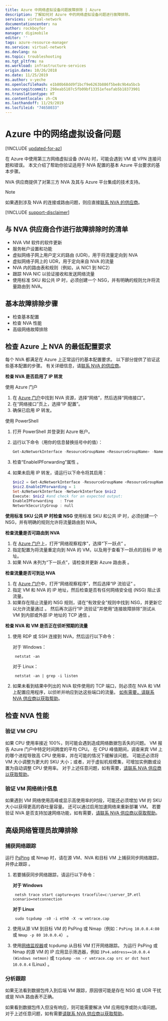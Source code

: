 ```yaml
---
title: Azure 中网络虚拟设备问题故障排除 | Azure
description: 了解如何对 Azure 中的网络虚拟设备问题进行故障排除。
services: virtual-network
documentationcenter: na
author: rockboyfor
manager: digimobile
editor: ''
tags: azure-resource-manager
ms.service: virtual-network
ms.devlang: na
ms.topic: troubleshooting
ms.tgt_pltfrm: na
ms.workload: infrastructure-services
origin.date: 10/26/2018
ms.date: 11/25/2019
ms.author: v-yeche
ms.openlocfilehash: e1b80b68dd9f1bcf9e6263b886f5be8c9b4a5bcb
ms.sourcegitcommit: 298eab5107c5fb09bf13351efeafab5b18373901
ms.translationtype: HT
ms.contentlocale: zh-CN
ms.lasthandoff: 11/29/2019
ms.locfileid: "74658033"
---
```

# <a name="network-virtual-appliance-issues-in-azure"></a>Azure 中的网络虚拟设备问题

[!INCLUDE [updated-for-az](../../includes/updated-for-az.md)]

在 Azure 中使用第三方网络虚拟设备 (NVA) 时，可能会遇到 VM 或 VPN 连接问题和错误。 本文介绍了帮助你验证适用于 NVA 配置的基本 Azure 平台要求的基本步骤。

NVA 供应商提供了对第三方 NVA 及其与 Azure 平台集成的技术支持。

> [!NOTE]
> 如果遇到涉及 NVA 的连接或路由问题，则应直接[联系 NVA 的供应商](https://support.microsoft.com/help/2984655/support-for-azure-market-place-for-virtual-machines)。

[!INCLUDE [support-disclaimer](../../includes/support-disclaimer.md)]

## <a name="checklist-for-troubleshooting-with-nva-vendor"></a>与 NVA 供应商合作进行故障排除时的清单

- NVA VM 软件的软件更新
- 服务帐户设置和功能
- 虚拟网络子网上用户定义的路由 (UDR)，用于将流量定向到 NVA
- 虚拟网络子网上的 UDR，用于定向来自 NVA 的流量
- NVA 内的路由表和规则（例如，从 NIC1 到 NIC2）
- 跟踪 NVA NIC 以验证接收和发送网络流量
- 使用标准 SKU 和公共 IP 时，必须创建一个 NSG，并有明确的规则允许将流量路由到 NVA。

## <a name="basic-troubleshooting-steps"></a>基本故障排除步骤

- 检查基本配置
- 检查 NVA 性能
- 高级网络故障排除

## <a name="check-the-minimum-configuration-requirements-for-nvas-on-azure"></a>检查 Azure 上 NVA 的最低配置要求

每个 NVA 都满足在 Azure 上正常运行的基本配置要求。 以下部分提供了验证这些基本配置的步骤。 有关详细信息，请[联系 NVA 的供应商](https://support.microsoft.com/help/2984655/support-for-azure-market-place-for-virtual-machines)。

**检查 NVA 是否启用了 IP 转发**

使用 Azure 门户

1. 在 [Azure 门户](https://portal.azure.cn)中找到 NVA 资源，选择“网络”，然后选择“网络接口”。
2. 在“网络接口”页上，选择“IP 配置”。
3. 确保已启用 IP 转发。

使用 PowerShell

1. 打开 PowerShell 并登录到 Azure 帐户。
2. 运行以下命令（用你的信息替换括号中的值）：

    ```powershell
    Get-AzNetworkInterface -ResourceGroupName <ResourceGroupName> -Name <NicName>
    ```

3. 检查“EnableIPForwarding”属性  。
4. 如果未启用 IP 转发，请运行以下命令将其启用：

    ```powershell
    $nic2 = Get-AzNetworkInterface -ResourceGroupName <ResourceGroupName> -Name <NicName>
    $nic2.EnableIPForwarding = 1
    Set-AzNetworkInterface -NetworkInterface $nic2
    Execute: $nic2 #and check for an expected output:
    EnableIPForwarding   : True
    NetworkSecurityGroup : null
    ```

**使用标准 SKU 公共 IP 时检查 NSG** 使用标准 SKU 和公共 IP 时，必须创建一个 NSG，并有明确的规则允许将流量路由到 NVA。

**检查流量是否可路由到 NVA**

1. 在 [Azure 门户](https://portal.azure.cn)上，打开“网络观察程序”，选择“下一跃点”   。
2. 指定配置为将流量重定向到 NVA 的 VM，以及用于查看下一跃点的目标 IP 地址。 
3. 如果 NVA 未列为“下一跃点”，请检查并更新 Azure 路由表  。

**检查流量是否可到达 NVA**

1. 在 [Azure 门户](https://portal.azure.cn)中，打开“网络观察程序”，然后选择“IP 流验证”   。 
2. 指定 VM 和 NVA 的 IP 地址，然后检查是否有任何网络安全组 (NSG) 阻止该流量。
3. 如果存在阻止流量的 NSG 规则，请在“有效安全”规则中找到 NSG，并更新它以允许流量通过  。 然后再次运行“IP 流验证”并使用“连接故障排除”测试从 VM 到内部或外部 IP 地址的 TCP 通信   。

**检查 NVA 和 VM 是否正在侦听预期的流量**

1. 使用 RDP 或 SSH 连接到 NVA，然后运行以下命令：

    对于 Windows：

        netstat -an

    对于 Linux：

        netstat -an | grep -i listen
2. 如果未看到结果中列出的 NVA 软件使用的 TCP 端口，则必须在 NVA 和 VM 上配置应用程序，以侦听并响应到达这些端口的流量。 [如有需要，请联系 NVA 供应商以获取帮助](https://support.microsoft.com/help/2984655/support-for-azure-market-place-for-virtual-machines)。

## <a name="check-nva-performance"></a>检查 NVA 性能

### <a name="validate-vm-cpu"></a>验证 VM CPU

如果 CPU 使用率接近 100%，则可能会遇到造成网络数据包丢失的问题。 VM 报告 Azure 门户中特定时间跨度的平均 CPU。 在 CPU 峰值期间，调查来宾 VM 上的哪个进程导致高 CPU 使用率，并在可能的情况下缓解该问题。 可能还必须将 VM 大小调整为更大的 SKU 大小；或者，对于虚拟机规模集，可增加实例数或设置为自动调整 CPU 使用率。 对于上述任意问题，如有需要，[请联系 NVA 供应商以获取帮助](https://support.microsoft.com/help/2984655/support-for-azure-market-place-for-virtual-machines)。

### <a name="validate-vm-network-statistics"></a>验证 VM 网络统计信息

如果遇到 VM 网络使用高峰或显示高使用率的时段，可能还必须增加 VM 的 SKU 大小以获得更高的吞吐量容量。 还可以通过启用加速网络来重新部署 VM。 若要验证 NVA 是否支持加速网络功能，如有需要，[请联系 NVA 供应商以获取帮助](https://support.microsoft.com/help/2984655/support-for-azure-market-place-for-virtual-machines)。

## <a name="advanced-network-administrator-troubleshooting"></a>高级网络管理员故障排除

### <a name="capture-network-trace"></a>捕获网络跟踪
运行 [PsPing](https://docs.microsoft.com/sysinternals/downloads/psping) 或 Nmap 时，请在源 VM、NVA 和目标 VM 上捕获同步网络跟踪，并停止跟踪   。

1. 若要捕获同步网络跟踪，请运行以下命令：

    **对于 Windows**

        netsh trace start capture=yes tracefile=c:\server_IP.etl scenario=netconnection

    **对于 Linux**

        sudo tcpdump -s0 -i eth0 -X -w vmtrace.cap

2. 使用从源 VM 到目标 VM 的 PsPing 或 Nmap（例如：`PsPing 10.0.0.4:80` 或 `Nmap -p 80 10.0.0.4`）   。
3. 使用[网络监视器](https://www.microsoft.com/download/details.aspx?id=4865)或 tcpdump 从目标 VM 打开网络跟踪。 为运行 PsPing 或 Nmap 的源 VM 的 IP 应用显示筛选器，例如 `IPv4.address==10.0.0.4 (Windows netmon)` 或 `tcpdump -nn -r vmtrace.cap src or dst host 10.0.0.4` (Linux)   。

### <a name="analyze-traces"></a>分析跟踪

如果无法看到数据包传入到后端 VM 跟踪，原因很可能是存在 NSG 或 UDR 干扰或是 NVA 路由表不正确。

如果看到数据包传入但没有响应，则可能需要解决 VM 应用程序或防火墙问题。 对于上述任意问题，如有需要[请联系 NVA 供应商以获取帮助](https://support.microsoft.com/help/2984655/support-for-azure-market-place-for-virtual-machines)。

<!-- Update_Description: update meta properties, wording update  -->
